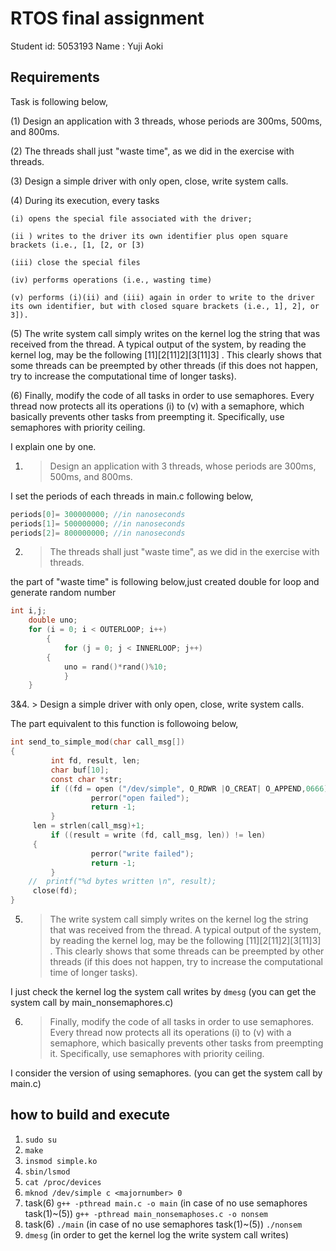 # RTOS final assignment

Student id: 5053193
Name : Yuji Aoki

## Requirements

Task is following below,

(1) Design an application with 3 threads, whose periods are 300ms, 500ms, and 800ms.

(2) The threads shall just "waste time", as we did in the exercise with threads.

(3) Design a simple driver with only open, close, write system calls.

(4) During its execution, every tasks 

	(i) opens the special file associated with the driver;

	(ii ) writes to the driver its own identifier plus open square brackets (i.e., [1, [2, or [3)

	(iii) close the special files

	(iv) performs operations (i.e., wasting time)

	(v) performs (i)(ii) and (iii) again in order to write to the driver its own identifier, but with closed square brackets (i.e., 1], 2], or 3]).

(5) The write system call simply writes on the kernel log the string that was received from the thread. A typical output of the system, by reading the kernel log, may be the following [11][2[11]2][3[11]3]  . This clearly shows that some threads can be preempted by other threads (if this does not happen, try to increase the computational time of longer tasks).

(6) Finally, modify the code of all tasks in order to use semaphores. Every thread now protects all its operations (i) to (v) with a semaphore, which basically prevents other tasks from preempting it. Specifically, use semaphores with priority ceiling.  


I explain one by one.

1. >Design an application with 3 threads, whose periods are 300ms, 500ms, and 800ms. 

I set the periods of each threads in main.c following below,
```c 
periods[0]= 300000000; //in nanoseconds
periods[1]= 500000000; //in nanoseconds
periods[2]= 800000000; //in nanoseconds
```

2. >The threads shall just "waste time", as we did in the exercise with threads.

the part of "waste time" is following below,just created double for loop and generate random number
```c 
int i,j;
	double uno;
  	for (i = 0; i < OUTERLOOP; i++)
    	{
      		for (j = 0; j < INNERLOOP; j++)
		{
			uno = rand()*rand()%10;
    		}
  	}
```

3&4. > Design a simple driver with only open, close, write system calls.

The part equivalent to this function is followoing below,

```c 
int send_to_simple_mod(char call_msg[]) 
{
         int fd, result, len;
         char buf[10];
         const char *str;
         if ((fd = open ("/dev/simple", O_RDWR |O_CREAT| O_APPEND,0666)) == -1) {
                  perror("open failed");
                  return -1;
         }
	 len = strlen(call_msg)+1;
         if ((result = write (fd, call_msg, len)) != len) 
	 {
                  perror("write failed");
                  return -1;
         }
	//  printf("%d bytes written \n", result);
	 close(fd);
}
```
5. >  The write system call simply writes on the kernel log the string that was received from the thread. A typical output of the system, by reading the kernel log, may be the following [11][2[11]2][3[11]3]  . This clearly shows that some threads can be preempted by other threads (if this does not happen, try to increase the computational time of longer tasks).

I just check the kernel log the system call writes by `dmesg` (you can get the system call by main_nonsemaphores.c)

6. > Finally, modify the code of all tasks in order to use semaphores. Every thread now protects all its operations (i) to (v) with a semaphore, which basically prevents other tasks from preempting it. Specifically, use semaphores with priority ceiling. 

I consider the version of using semaphores. (you can get the system call by main.c)

## how to build and execute

1. `sudo su`
2. `make`
3. `insmod simple.ko`
4. `sbin/lsmod`
5. `cat /proc/devices`
6. `mknod /dev/simple c <majornumber> 0 `
7. task(6) `g++ -pthread main.c -o main` 
(in case of no use semaphores task(1)~(5)) `g++ -pthread main_nonsemaphoses.c -o nonsem` 
8. task(6) `./main` 
(in case of no use semaphores  task(1)~(5)) `./nonsem` 
9. `dmesg` (in order to get the kernel log the write system call writes)

